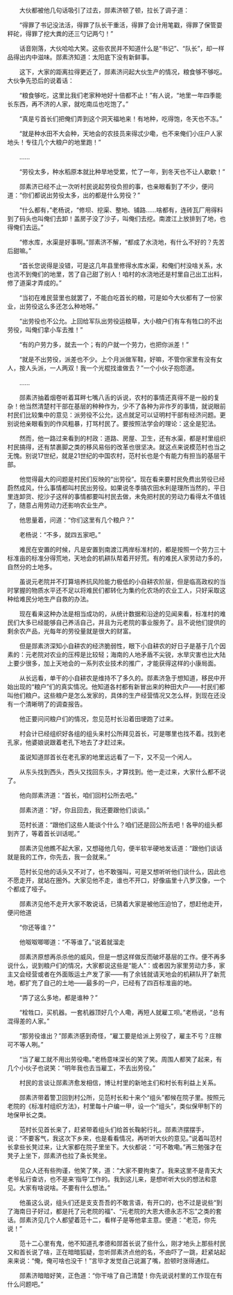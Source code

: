 　　大伙都被他几句话吸引了过去，郧素济顿了顿，拉长了调子道：

　　“得罪了书记没法活，得罪了队长干重活，得罪了会计用笔戳，得罪了保管耍秤砣，得罪了挖大粪的还三勺记两勺！”

　　话音刚落，大伙哈哈大笑。这些农民并不知道什么是“书记”、“队长”，却一样品得出内中滋味。郧素济知道：太阳底下没有新鲜事。

　　这下，大家的距离拉得更近了，郧素济问起大伙生产的情况，粮食够不够吃。大伙争先恐后的说着话：

　　“粮食够吃，这里比我们老家种地好十倍都不止！”有人说，“地里一年四季能长东西，再不济的人家，就吃南瓜也吃饱了。”

　　“真是亏首长们把俺们弄到这个洞天福地来！有地种，吃得饱，冬天也不冻。”

　　“就是种水田不大会种，天地会的农技员来得忒少嘞，也不来俺们小庄户人家地头！专往几个大粮户的地里跑！”

　　……

　　“劳役太多，种水稻原本就比种旱地受累，忙了一年，到冬天也不让人歇歇！”

　　郧素济已经不止一次听村民说起劳役负担的事，也亲眼看到了不少，便问道：“你们都说出劳役太多，出的都是什么劳役？”

　　“什么都有，”老杨说，“修坝、挖渠、整地、铺路……啥都有，连砖瓦厂用得料到了码头也叫俺们去卸！盖房子没了沙子，叫俺们去挖。南渡江上放排到了地，也得俺们去运。”

　　“修水库，水渠是好事啊。”郧素济不解，“都成了水浇地，有什么不好的？先苦后甜嘛。”

　　“首长您说得是没错，可是这几年县里修得水库水渠，和俺们村没啥关系，水也流不到俺们的地里，苦了自己甜了别人！咱村的水浇地还是村里自己出工出料，修了道渠才弄成的。”

　　“当初在难民营里也就罢了，不能白吃首长的粮，可是如今大伙都有了一份家业，出劳役这么多还怎么种地呀。”

　　“出劳役也不公允。上回给军队出劳役运粮草，大小粮户们有车有牲口的不出劳役，叫俺们拿小车去推！”

　　“有的户劳力多，就去一个；有的户就一个劳力，也把你派差！”

　　“就是不出劳役，派差也不少。上个月派做军鞋，好嘛，不管你家里有没有女人，按人头派，一人两双！我一个光棍找谁做去？”一个小伙子抱怨道。

　　……

　　郧素济抽着烟卷听着耳畔七嘴八舌的诉说，农村的事情还真得不是一般的复杂！他当然清楚村干部在基层的种种作为，少不了各种为非作歹的事情，就说眼前村民们比较集中的意见：派劳役不公允，这点就足可以证明村干部有经济问题。更别说他亲眼看到的作风粗暴，打骂村民了。要按照法学会的理论：这全是犯法。

　　然而，他一路过来看到的村政：道路、房屋、卫生，还有水渠，都是村里组织村民搞得，还有禁裹脚之类的移风易俗的改革也很坚决。就这点来说模范村也当之无愧。别说17世纪，就是21世纪的中国农村，范村长也是个有能力有担当的基层干部。

　　他觉得最大的问题是村民们反映的“出劳役”。现在看来要村民免费出劳役已经蔚然成风，什么事情都叫村民出劳役。如果说冬季搞农田水利是理所当然的，平日里连卸货、挖沙子这样的事情都要叫村民去做，未免把村民的劳动力看得太不值钱了，随意占用劳动力还影响农业生产。

　　他思量着，问道：“你们这里有几个粮户？”

　　老杨说：“不多，就四五家吧。”

　　难民在安置的时候，凡是安置到南渡江两岸标准村的，都是按照一个劳力三十标准亩的标准分得荒地，天地会的机耕队帮着开好荒。有的难民人家劳动力多的，自然分的土地多。

　　虽说元老院并不打算培养抗风险能力极低的小自耕农阶层，但是临高政权的当时掌握的物质水平还不足以将难民们都转化为集约化农场的农业工人，只好采取这种给难民分地生产自救的办法。

　　现在看来这种办法是相当成功的，从统计数据和沿途的见闻来看，标准村的难民们大多已经能够自己养活自己，并且为元老院的事业服务了。且不说他们提供的剩余农产品，光每年的劳役量就是很大的财富。

　　但是郧素济深知小自耕农的经济脆弱性，眼下小自耕农的好日子是基于几个因素的：元老院对农业的压榨是比较轻；海南的人地矛盾不尖锐，水旱灾害也比大陆上要少很多，加上天地会的一系列农业技术的推广，才能获得这样的小康局面。

　　从长远看，单干的小自耕农是维持不了多久的。郧素济急于想知道，移民中开始出现的“粮户”们的真实情况。他知道各村都有新冒出来的种田大户――村民们都叫他们粮户。这些粮户是怎么发家的，具体的生产经营情况又怎么样，到现在还没有一个清晰明了的调查报告。

　　他正要问问粮户们的情况，忽见范村长沿着田埂跑了过来。

　　村会计已经组织好各组的组头来村公所拜见首长，可是哪里也找不着。找到老孔家，他婆娘说跟着老孔下地去了才赶过来。

　　虽说知道郧首长在老孔家的地里远远看了一下，又不见一个闲人。

　　从东头找到西头，西头又找回东头，才算找到。他一走过来，大家什么都不说了。

　　他向郧素济道：“首长，咱们回村公所去吧。”

　　郧素济道：“好，你且回去，我还要跟他们谈谈。”

　　范村长道：“跟他们这些人能谈个什么？咱们还是回公所去吧！各甲的组头都到齐了，等着首长训话呢。”

　　郧素济见他瞧不起大家，又想碰他几句，便半软半硬地发话道：“跟他们谈话就是我的工作，你先去，我一会就来。”

　　范村长见他的话头又不对了，也不敢强叫，可是又想听听他们谈什么，因此也不愿走开，就站在圈外。大家见他不走，谁也不开口，好像庙里十八罗汉像，一个个都成了哑子。

　　郧素济见他不走开大家不敢说话，已猜着大家是被他压迫怕了，想赶他走开，便问他道

　　“你还等谁？”

　　他呶呶唧唧道：“不等谁了。”说着就溜走

　　郧素济原想再杀杀他的威风，但是一想这样做反而破坏基层的工作。便不再多说什么，说到粮户们的情况，大家都说这些是“能人”：或者因为家里劳动力多，家主又会经营或者在外面贩运土产发了家――有了余钱就请天地会的机耕队开了新荒地，都扩充了自己的土地――最多的一户，已经有了四百标准亩的地。

　　“弄了这么多地，都是谁种？”

　　“栓牲口，买机器。一套机器顶好几个人嘞，再短人就雇工呗。”老杨说，“总有混得差的人家。”

　　“那劳役谁出？”郧素济感到奇怪，“雇工要是给派上劳役了，雇主不亏？庄稼可不等人咧。”

　　“当了雇工就不用出劳役嘞。”老杨意味深长的笑了笑。周围人都笑了起来，有几个小伙子也说笑：“明年我也去当雇工，不去出劳役。”

　　村民的言谈让郧素济愈发相信，博让村里的新地主们和村长有利益上关系。

　　郧素济带着警卫回到村公所，见范村长和十来个“组头”都候在院子里。按照元老院的《标准村组织方法》，村里每十户编一甲，设一个“组头”，类似保甲制下的地保甲长之类。

　　范村长见首长来了，赶紧带着组头们给首长鞠躬行礼。郧素济摆摆手，说：“不要客气，我这次下乡来，也是看看情况，再听听大伙的意见。”说着叫范村长拿些长凳过来，让大家都在院子里坐下。大伙都说：“可不敢嘞。”再三勉强才在凳子上坐下，郧素济也拉了条长凳坐。

　　见众人还有些拘谨，他笑了笑，道：“大家不要拘束了。我来这里不是青天大老爷私行查访，也不是来‘指导’工作的。我到这儿来，是想听听大伙的想法和意见。大家有啥说啥。不要有什么想法。”

　　他虽这么说，组头们还是支支吾吾的不敢言语，有开口的，也不过是说些“到了海南日子好过，都是托了元老院的福”、“元老院的大恩大德永志不忘”之类的套话。郧素济见几个人都望着范十二，看样子是等他拿主意。便道：“老范，你先说！”

　　范十二心里有鬼，他不知道孔孝德和郧首长说了些什么，刚才地头上那些村民又和首长说了啥，正在暗暗狐疑，忽听郧素济点他的名，不由吓了一跳，赶紧站起来来说：“俺，俺可啥也没干！”言毕才发觉自己说漏了嘴，脸顿时涨得通红。

　　郧素济暗暗好笑，正色道：“你干啥了自己清楚！你先说说村里的工作现在有什么问题吧。”
